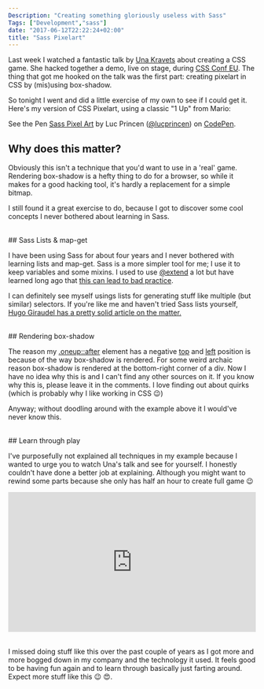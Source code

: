 ```yaml
---
Description: "Creating something gloriously useless with Sass"
Tags: ["Development","sass"]
date: "2017-06-12T22:22:24+02:00"
title: "Sass Pixelart"
---
```


Last week I watched a fantastic talk by [Una Kravets](https://twitter.com/Una) about creating a CSS game. She hacked together a demo, live on stage, during [CSS Conf EU](https://2017.cssconf.eu/). The thing that got me hooked on the talk was the first part: creating pixelart in CSS by (mis)using box-shadow. 

So tonight I went and did a little exercise of my own to see if I could get it. Here's my version of CSS Pixelart, using a classic "1 Up" from Mario:

<p data-height="440" data-theme-id="0" data-slug-hash="WOxwGB" data-default-tab="css,result" data-user="lucprincen" data-embed-version="2" data-pen-title="Sass Pixel Art" class="codepen">See the Pen <a href="https://codepen.io/lucprincen/pen/WOxwGB/">Sass Pixel Art</a> by Luc Princen (<a href="https://codepen.io/lucprincen">@lucprincen</a>) on <a href="https://codepen.io">CodePen</a>.</p>
<script async src="https://production-assets.codepen.io/assets/embed/ei.js"></script>

## Why does this matter?

Obviously this isn't a technique that you'd want to use in a 'real' game. Rendering box-shadow is a hefty thing to do for a browser, so while it makes for a good hacking tool, it's hardly a replacement for a simple bitmap. 

I still found it a great exercise to do, because I got to discover some cool concepts I never bothered about learning in Sass. 
<br/>

<br/>
## Sass Lists & map-get

I have been using Sass for about four years and I never bothered with learning lists and map-get. Sass is a more simpler tool for me; I use it to keep variables and some mixins. I used to use <ins>@extend</ins> a lot but have learned long ago that [this can lead to bad practice](https://www.sitepoint.com/avoid-sass-extend/). 

I can definitely see myself usings lists for generating stuff like multiple (but similar) selectors. If you're like me and haven't tried Sass lists yourself, [Hugo Giraudel has a pretty solid article on the matter.](https://hugogiraudel.com/2013/07/15/understanding-sass-lists/)

<br/>
## Rendering box-shadow

The reason my <ins>.oneup::after</ins> element has a negative <ins>top</ins> and <ins>left</ins> position is because of the way box-shadow is rendered. For some weird archaic reason box-shadow is rendered at the bottom-right corner of a div. Now I have no idea why this is and I can't find any other sources on it. If you know why this is, please leave it in the comments. I love finding out about quirks (which is probably why I like working in CSS 😉)

Anyway; without doodling around with the example above it I would've never know this. 

<br/>
## Learn through play

I've purposefully not explained all techniques in my example because I wanted to urge you to watch Una's talk and see for yourself. I honestly couldn't have done a better job at explaining. Although you might want to rewind some parts because she only has half an hour to create full game 😉

<div style="position:relative;height:0;padding-bottom:56.25%"><iframe src="https://www.youtube.com/embed/WmVH85G59Lk?ecver=2" width="640" height="360" frameborder="0" style="position:absolute;width:100%;height:100%;left:0" allowfullscreen></iframe></div>
<br/>

I missed doing stuff like this over the past couple of years as I got more and more bogged down in my company and the technology it used. It feels good to be having fun again and to learn through basically just farting around. Expect more stuff like this 😉 😍.